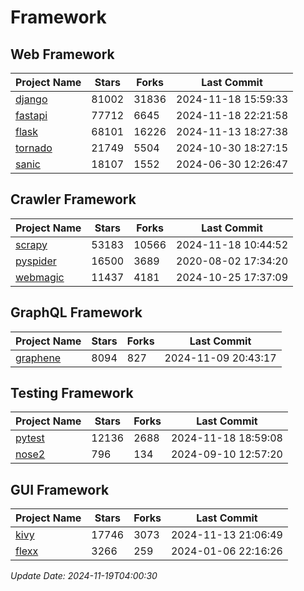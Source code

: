 # Framework

## Web Framework
| Project Name | Stars | Forks | Last Commit |
| ------------ | ----- | ----- | ----------- |
| [django](https://github.com/django/django) | 81002 | 31836 | 2024-11-18 15:59:33 |
| [fastapi](https://github.com/fastapi/fastapi) | 77712 | 6645 | 2024-11-18 22:21:58 |
| [flask](https://github.com/pallets/flask) | 68101 | 16226 | 2024-11-13 18:27:38 |
| [tornado](https://github.com/tornadoweb/tornado) | 21749 | 5504 | 2024-10-30 18:27:15 |
| [sanic](https://github.com/sanic-org/sanic) | 18107 | 1552 | 2024-06-30 12:26:47 |

## Crawler Framework
| Project Name | Stars | Forks | Last Commit |
| ------------ | ----- | ----- | ----------- |
| [scrapy](https://github.com/scrapy/scrapy) | 53183 | 10566 | 2024-11-18 10:44:52 |
| [pyspider](https://github.com/binux/pyspider) | 16500 | 3689 | 2020-08-02 17:34:20 |
| [webmagic](https://github.com/code4craft/webmagic) | 11437 | 4181 | 2024-10-25 17:37:09 |

## GraphQL Framework
| Project Name | Stars | Forks | Last Commit |
| ------------ | ----- | ----- | ----------- |
| [graphene](https://github.com/graphql-python/graphene) | 8094 | 827 | 2024-11-09 20:43:17 |

## Testing Framework
| Project Name | Stars | Forks | Last Commit |
| ------------ | ----- | ----- | ----------- |
| [pytest](https://github.com/pytest-dev/pytest) | 12136 | 2688 | 2024-11-18 18:59:08 |
| [nose2](https://github.com/nose-devs/nose2) | 796 | 134 | 2024-09-10 12:57:20 |

## GUI Framework
| Project Name | Stars | Forks | Last Commit |
| ------------ | ----- | ----- | ----------- |
| [kivy](https://github.com/kivy/kivy) | 17746 | 3073 | 2024-11-13 21:06:49 |
| [flexx](https://github.com/flexxui/flexx) | 3266 | 259 | 2024-01-06 22:16:26 |

*Update Date: 2024-11-19T04:00:30*